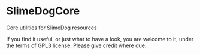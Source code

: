 # SlimeDogCore
Core utilities for SlimeDog resources

If you find it useful, or just what to have a look, you are welcome to it, under the terms of GPL3 license.
Please give credit where due.
